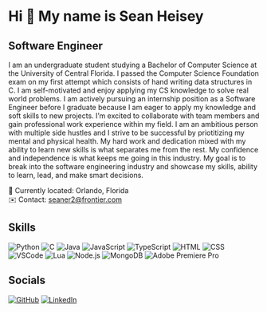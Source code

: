 # Hi  👋 My name is Sean Heisey
## Software Engineer
I am an undergraduate student studying a Bachelor of Computer Science at the University of Central Florida. I passed the Computer Science Foundation exam on my first attempt which consists of hand writing data structures in C. I am self-motivated and enjoy applying my CS knowledge to solve real world problems. I am actively pursuing an internship position as a Software Engineer before I graduate because I am eager to apply my knowledge and soft skills to new projects. I’m excited to collaborate with team members and gain professional work experience within my field. I am an ambitious person with multiple side hustles and I strive to be successful by priotitizing my mental and physical health. My hard work and dedication mixed with my ability to learn new skills is what separates me from the rest. My confidence and independence is what keeps me going in this industry. My goal is to break into the software engineering industry and showcase my skills, ability to learn, lead, and make smart decisions.

📍 Currently located: Orlando, Florida<br>
✉️ Contact: [seaner2@frontier.com](mailto:seaner2@frontier.com)

## Skills
![Python](https://img.shields.io/badge/Python-3776AB?style=for-the-badge&logo=python&logoColor=white)
![C](https://img.shields.io/badge/C-00599C?style=for-the-badge&logo=c&logoColor=white)
![Java](https://img.shields.io/badge/Java-ED8B00?style=for-the-badge&logo=java&logoColor=white)
![JavaScript](https://img.shields.io/badge/JavaScript-F7DF1E?style=for-the-badge&logo=javascript&logoColor=black)
![TypeScript](https://img.shields.io/badge/TypeScript-3178C6?style=for-the-badge&logo=typescript&logoColor=white)
![HTML](https://img.shields.io/badge/HTML5-E34F26?style=for-the-badge&logo=html5&logoColor=white)
![CSS](https://img.shields.io/badge/CSS3-1572B6?style=for-the-badge&logo=css3&logoColor=white)
![VSCode](https://img.shields.io/badge/VSCode-007ACC?style=for-the-badge&logo=visual-studio-code&logoColor=white)
![Lua](https://img.shields.io/badge/Lua-2C2D72?style=for-the-badge&logo=lua&logoColor=white)
![Node.js](https://img.shields.io/badge/Node.js-339933?style=for-the-badge&logo=node.js&logoColor=white)
![MongoDB](https://img.shields.io/badge/MongoDB-47A248?style=for-the-badge&logo=mongodb&logoColor=white)
![Adobe Premiere Pro](https://img.shields.io/badge/Adobe%20Premiere%20Pro-9999FF?style=for-the-badge&logo=adobe-premiere-pro&logoColor=white)

## Socials
[![GitHub](https://img.shields.io/badge/GitHub-181717?style=for-the-badge&logo=github&logoColor=white)](https://github.com/SeanFHeisey)
[![LinkedIn](https://img.shields.io/badge/LinkedIn-0A66C2?style=for-the-badge&logo=linkedin&logoColor=white)](https://www.linkedin.com/in/sean-heisey)

<!--
**SeanFHeisey/SeanFHeisey** is a ✨ _special_ ✨ repository because its `README.md` (this file) appears on your GitHub profile.

Here are some ideas to get you started:

- 🔭 I’m currently working on ...
- 🌱 I’m currently learning ...
- 👯 I’m looking to collaborate on ...
- 🤔 I’m looking for help with ...
- 💬 Ask me about ...
- 📫 How to reach me: ...
- 😄 Pronouns: ...
- ⚡ Fun fact: ...
-->
